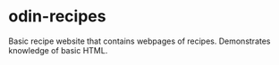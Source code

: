 # odin-recipes
Basic recipe website that contains webpages of recipes. Demonstrates knowledge of basic HTML. 